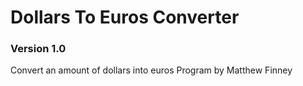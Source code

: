 # Dollars To Euros Converter
### Version 1.0
Convert an amount of dollars into euros
Program by Matthew Finney